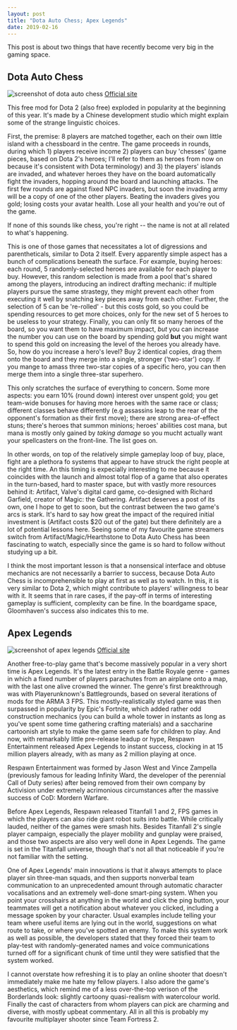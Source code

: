 ```yaml
---
layout: post
title: "Dota Auto Chess; Apex Legends"
date: 2019-02-16
---
```


This post is about two things that have recently become very big in the gaming space.

Dota Auto Chess
---------------
![screenshot of dota auto chess](https://i.imgur.com/HSGKmHP.jpg)
[Official site](https://steamcommunity.com/sharedfiles/filedetails/?id=1613886175)

This free mod for Dota 2 (also free) exploded in popularity at the beginning of this year. It's made by a Chinese development studio which might explain some of the strange linguistic choices.

First, the premise: 8 players are matched together, each on their own little island with a chessboard in the centre. The game proceeds in rounds, during which 1) players receive income 2) players can buy 'chesses' (game pieces, based on Dota 2's heroes; I'll refer to them as heroes from now on because it's consistent with Dota terminology) and 3) the players' islands are invaded, and whatever heroes they have on the board automatically fight the invaders, hopping around the board and launching attacks. The first few rounds are against fixed NPC invaders, but soon the invading army will be a copy of one of the other players. Beating the invaders gives you gold; losing costs your avatar health. Lose all your health and you're out of the game.

If none of this sounds like chess, you're right -- the name is not at all related to what's happening.

This is one of those games that necessitates a lot of digressions and parentheticals, similar to Dota 2 itself. Every apparently simple aspect has a bunch of complications beneath the surface. For example, buying heroes: each round, 5 randomly-selected heroes are available for each player to buy. However, this random selection is made from a pool that's shared among the players, introducing an indirect drafting mechanic: if multiple players pursue the same strastegy, they might prevent each other from executing it well by snatching key pieces away from each other. Further, the selection of 5 can be 're-rolled' - but this costs gold, so you could be spending resources to get more choices, only for the new set of 5 heroes to be useless to your strategy. Finally, you can only fit so many heroes of the board, so you want them to have maximum impact, *but* you can increase the number you can use on the board by spending gold **but** you might want to spend this gold on increasing the level of the heroes you already have. So, how do you increase a hero's level? Buy 2 identical copies, drag them onto the board and they merge into a single, stronger ('two-star') copy. If you mange to amass three two-star copies of a specific hero, you can then merge them into a single three-star superhero. 

This only scratches the surface of everything to concern. Some more aspects: you earn 10% (round down) interest over unspent gold; you get team-wide bonuses for having more heroes with the same race or class; different classes behave differently (e.g assassins leap to the rear of the opponent's formation as their first move); there are strong area-of-effect stuns; there's heroes that summon minions; heroes' abilities cost mana, but mana is mostly only gained by *taking damage* so you mucht actually want your spellcasters on the front-line. The list goes on.

In other words, on top of the relatively simple gameplay loop of buy, place, fight are a plethora fo systems that appear to have struck the right people at the right time. An this timing is expecially interesting to me because it coincides with the launch and almost total flop of a game that also operates in the turn-based, hard to master space, but with vastly more resources behind it: Artifact, Valve's digital card game, co-designed with Richard Garfield, creator of Magic: the Gathering. Artifact deserves a post of its own, one I hope to get to soon, but the contrast between the two game's arcs is stark. It's hard to say how great the impact of the required initial investment is (Artifact costs $20 out of the gate) but there definitely are a lot of potential lessons here. Seeing some of my favourite game streamers switch from Artifact/Magic/Hearthstone to Dota Auto Chess has been fascinating to watch, especially since the game is so hard to follow without studying up a bit.

I think the most important lesson is that a nonsensical interface and obtuse mechanics are not necessarily a barrier to success, because Dota Auto Chess is incomprehensible to play at first as well as to watch. In this, it is very similar to Dota 2, which might contribute to players' willingness to bear with it. It seems that in rare cases, if the pay-off in terms of interesting gameplay is sufficient, complexity can be fine. In the boardgame space, Gloomhaven's success also indicates this to me.


Apex Legends
------------
![screenshot of apex legends](https://i.imgur.com/sm4KUsY.jpg)
[Official site](https://www.ea.com/games/apex-legends)

Another free-to-play game that's become massively popular in a very short time is Apex Legends. It's the latest entry in the Battle Royale genre - games in which a fixed number of players parachutes from an airplane onto a map, with the last one alive crowned the winner. The genre's first breakthrough was with Playerunknown's Battlegrounds, based on several iterations of mods for the ARMA 3 FPS. This mostly-realistically styled game was then surpassed in popularity by Epic's Fortnite, which added rather odd construction mechanics (you can build a whole tower in instants as long as you've spent some time gathering crafting materials) and a saccharine cartoonish art style to make the game seem safe for children to play. And now, with remarkably little pre-release leadup or hype, Respawn Entertainment released Apex Legends to instant success, clocking in at 15 million players already, with as many as 2 million playing at once.

Respawn Entertainment was formed by Jason West and Vince Zampella (previously famous for leading Infinity Ward, the developer of the perennial Call of Duty series) after being removed from their own company by Activision under extremely acrimonious circumstances after the massive success of CoD: Mordern Warfare. 

Before Apex Legends, Respawn released Titanfall 1 and 2, FPS games in which the players can also ride giant robot suits into battle. While critically lauded, neither of the games were smash hits. Besides Titanfall 2's single player campaign, especially the player mobility and gunplay were praised, and those two aspects are also very well done in Apex Legends. The game is set in the Titanfall universe, though that's not all that noticeable if you're not familiar with the setting.

One of Apex Legends' main innovations is that it always attempts to place player sin three-man squads, and then supports nonverbal team communication to an unprecedented amount through automatic character vocalisations and an extremely well-done smart-ping system. When you point your crosshairs at anything in the world and click the ping button, your teammates will get a notification about whatever you clicked, including a message spoken by your character. Usual examples include telling your team where useful items are lying out in the world, suggestions on what route to take, or where you've spotted an enemy. To make this system work as well as possible, the developers stated that they forced their team to play-test with randomly-generated names and voice communications turned off for a significant chunk of time until they were satisfied that the system worked.

I cannot overstate how refreshing it is to play an online shooter that doesn't immediately make me hate my fellow players. I also adore the game's aesthetics, which remind me of a less over-the-top verison of the Borderlands look: slightly cartoony quasi-realism with watercolour world. Finally the cast of characters from whom players can pick are charming and diverse, with mostly upbeat commentary.  All in all this is probably my favourite multiplayer shooter since Team Fortress 2.